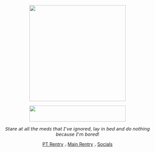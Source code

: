 <p align="center">
<img src="https://i.pinimg.com/736x/9a/a6/cb/9aa6cb5d2a34c7361dc9e1f13f2ed8b9.jpg" width="300" align="center" class="fr-fir fr-dii" height="300"></div>
</p>
<p align="center">
<img src="https://dividers.crd.co/assets/images/gallery02/91f95a9a.png?v=05d33f91" width="300" align="center" class="fr-fir fr-dii" height="50"></div>
</p>
<div>
  <p align="center">
𝘚𝘵𝘢𝘳𝘦  𝘢𝘵  𝘢𝘭𝘭  𝘵𝘩𝘦  𝘮𝘦𝘥𝘴  𝘵𝘩𝘢𝘵  𝘐'𝘷𝘦  𝘪𝘨𝘯𝘰𝘳𝘦𝘥,  𝘭𝘢𝘺  𝘪𝘯  𝘣𝘦𝘥  𝘢𝘯𝘥  𝘥𝘰  𝘯𝘰𝘵𝘩𝘪𝘯𝘨  𝘣𝘦𝘤𝘢𝘶𝘴𝘦  𝘐'𝘮  𝘣𝘰𝘳𝘦𝘥!
</p>
  <div>
    <p align="center">
<a href="https://rentry.co/douublefedora">PT Rentry</a> ◞ <a href="https://rentry.co/gaviin">Main Rentry</a> ◞ <a href="https://rentry.co/-mybloodmysoul">Socials</a>
    </p>
